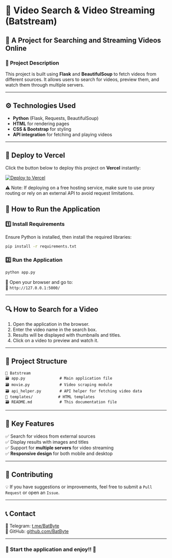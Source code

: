 # 🎥 Video Search & Video  Streaming  (Batstream)
## 🚀 A Project for Searching and Streaming Videos Online  

### 📌 **Project Description**  
This project is built using **Flask** and **BeautifulSoup** to fetch videos from different sources. It allows users to search for videos, preview them, and watch them through multiple servers.

---

## ⚙ **Technologies Used**  
- **Python** (Flask, Requests, BeautifulSoup)  
- **HTML** for rendering pages  
- **CSS & Bootstrap** for styling  
- **API integration** for fetching and playing videos  

---

## 🚀 Deploy to Vercel  

Click the button below to deploy this project on **Vercel** instantly:  

[![Deploy to Vercel](https://vercel.com/button)](https://vercel.com/import/project?template=https://github.com/BatBytes/Batstream)


⚠ Note: If deploying on a free hosting service, make sure to use proxy routing or rely on an external API to avoid request limitations.



## 🚀 **How to Run the Application**  

### **1️⃣ Install Requirements**  
Ensure Python is installed, then install the required libraries:  
```bash
pip install -r requirements.txt
```

### **2️⃣ Run the Application**  
```bash
python app.py
```
🔹 Open your browser and go to:  
📌 `http://127.0.0.1:5000/`  

---

## 🔍 **How to Search for a Video**  
1. Open the application in the browser.  
2. Enter the video name in the search box.  
3. Results will be displayed with thumbnails and titles.  
4. Click on a video to preview and watch it.  

---

## 📂 **Project Structure**  
```
📁 Batstream
🗃️ app.py               # Main application file
🗃️ movie.py             # Video scraping module
🗃️ api_helper.py        # API helper for fetching video data
📁 templates/           # HTML templates
🗃️ README.md            # This documentation file
```

---

## 🎯 **Key Features**  
✅ Search for videos from external sources  
✅ Display results with images and titles  
✅ Support for **multiple servers** for video streaming  
✅ **Responsive design** for both mobile and desktop  

---

## 🤝 **Contributing**  
💡 If you have suggestions or improvements, feel free to submit a `Pull Request` or open an `Issue`.

---

## 📞 **Contact**  
🔹 Telegram: [t.me/BatByte](https://t.me/BatByte)  
🔹 GitHub: [github.com/BatByte](https://github.com/BatBytes)  

---

### **🎥 Start the application and enjoy!! 🚀**

